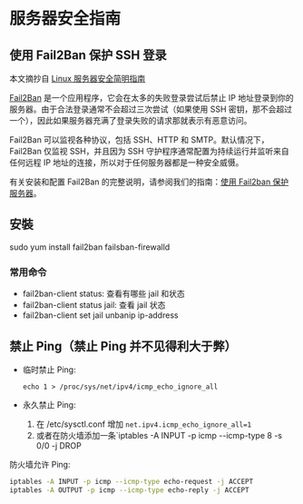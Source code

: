 # 服务器安全指南

## 使用 Fail2Ban 保护 SSH 登录

本文摘抄自 [Linux 服务器安全简明指南](https://linux.cn/article-8076-1.html#3_4478)

[Fail2Ban](http://www.fail2ban.org/wiki/index.php/Main_Page) 是一个应用程序，它会在太多的失败登录尝试后禁止 IP 地址登录到你的服务器。由于合法登录通常不会超过三次尝试（如果使用 SSH 密钥，那不会超过一个），因此如果服务器充满了登录失败的请求那就表示有恶意访问。

Fail2Ban 可以监视各种协议，包括 SSH、HTTP 和 SMTP。默认情况下，Fail2Ban 仅监视 SSH，并且因为 SSH 守护程序通常配置为持续运行并监听来自任何远程 IP 地址的连接，所以对于任何服务器都是一种安全威慑。

有关安装和配置 Fail2Ban 的完整说明，请参阅我们的指南：[使用 Fail2ban 保护服务器](https://www.linode.com/docs/security/using-fail2ban-for-security)。
## 安裝
sudo yum install fail2ban failsban-firewalld

### 常用命令

- fail2ban-client status: 查看有哪些 jail 和状态
- fail2ban-client status jail: 查看 jail 状态
- fail2ban-client set jail unbanip ip-address

## 禁止 Ping（禁止 Ping 并不见得利大于弊）

- 临时禁止 Ping:

  `echo 1 > /proc/sys/net/ipv4/icmp_echo_ignore_all`
- 永久禁止 Ping:

  1. 在 /etc/sysctl.conf 增加 `net.ipv4.icmp_echo_ignore_all=1`
  2. 或者在防火墙添加一条`iptables -A INPUT -p icmp --icmp-type 8 -s 0/0 -j DROP

防火墙允许 Ping:
```bash
iptables -A INPUT -p icmp --icmp-type echo-request -j ACCEPT
iptables -A OUTPUT -p icmp --icmp-type echo-reply -j ACCEPT
```
